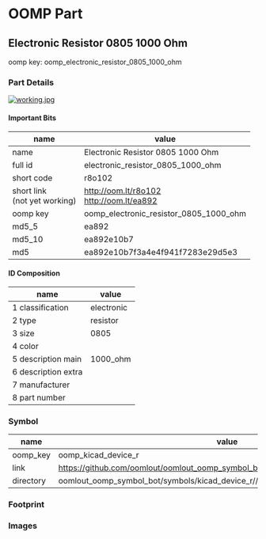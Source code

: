 # OOMP Part  
## Electronic Resistor 0805 1000 Ohm  
  
oomp key: oomp_electronic_resistor_0805_1000_ohm  
  
### Part Details  
  
[![working.jpg](working_600.jpg)](working.jpg)  
  
#### Important Bits  
| name | value | 
| --- | --- | 
| name | Electronic Resistor 0805 1000 Ohm | 
| full id | electronic_resistor_0805_1000_ohm | 
| short code | r8o102 | 
| short link<br>(not yet working) | http://oom.lt/r8o102<br>http://oom.lt/ea892 | 
| oomp key | oomp_electronic_resistor_0805_1000_ohm | 
| md5_5 | ea892 | 
| md5_10 | ea892e10b7 | 
| md5 | ea892e10b7f3a4e4f941f7283e29d5e3 | 
#### ID Composition  
| name | value | 
| --- | --- | 
| 1 classification | electronic | 
| 2 type | resistor | 
| 3 size | 0805 | 
| 4 color |  | 
| 5 description main | 1000_ohm | 
| 6 description extra |  | 
| 7 manufacturer |  | 
| 8 part number |  | 
### Symbol  
| name | value | 
| --- | --- | 
| oomp_key | oomp_kicad_device_r | 
| link | https://github.com/oomlout/oomlout_oomp_symbol_bot/tree/main/symbols/kicad_device_r | 
| directory | oomlout_oomp_symbol_bot/symbols/kicad_device_r//working/working.kicad_sym | 
### Footprint  
### Images  
